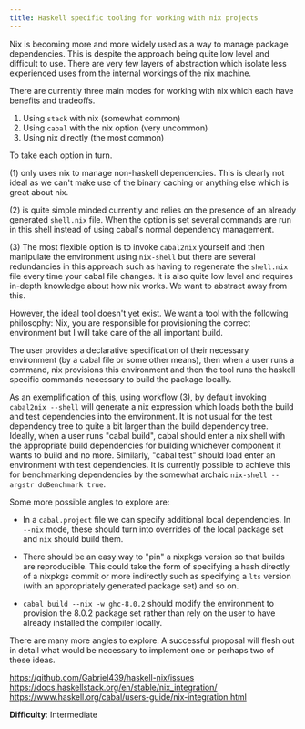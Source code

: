 ```yaml
---
title: Haskell specific tooling for working with nix projects
---
```


Nix is becoming more and more widely used as a way to manage package dependencies.
This is despite the approach being quite low level and difficult to use. There
are very few layers of abstraction which isolate less experienced uses from the
internal workings of the nix machine.

There are currently three main modes for working with nix which each have benefits and tradeoffs.

1. Using `stack` with nix (somewhat common)
2. Using `cabal` with the nix option (very uncommon)
3. Using nix directly (the most common)

To take each option in turn.

(1) only uses nix to manage non-haskell dependencies. This is clearly not ideal
as we can't make use of the binary caching or anything else which is great about nix.

(2) is quite simple minded currently and relies on the presence of an
already generated `shell.nix` file. When the option is set several commands are run in this shell
instead of using cabal's normal dependency management.

(3) The most flexible option is to invoke `cabal2nix` yourself and then manipulate the
environment using `nix-shell` but there are several redundancies in this approach
such as having to regenerate the `shell.nix` file every time your cabal file changes.
It is also quite low level and requires in-depth knowledge about how nix works. We
want to abstract away from this.

However, the ideal tool doesn't yet exist. We want a tool with the following philosophy:
Nix, you are responsible for provisioning the correct environment but I will take
care of the all important build.

The user provides a declarative specification of their necessary environment (by a cabal file
or some other means), then when a user runs a command, nix provisions this
environment and then the tool runs the haskell specific commands necessary to
build the package locally.

As an exemplification of this, using workflow (3), by default invoking `cabal2nix --shell`
will generate a nix expression which loads both the build and test dependencies into the
environment. It is not usual for the test dependency tree to quite a bit larger than the
build dependency tree. Ideally, when a user runs "cabal build", cabal should enter
a nix shell with the appropriate build dependencies for building whichever component
it wants to build and no more. Similarly, "cabal test" should load enter an
environment with test dependencies. It is currently possible to achieve this
for benchmarking dependencies by the somewhat archaic `nix-shell --argstr doBenchmark true`.


Some more possible angles to explore are:

* In a `cabal.project` file we can specify additional local dependencies.
In `--nix` mode, these should turn into overrides of the local package set and `nix` should
build them.

* There should be an easy way to "pin" a nixpkgs version so that builds are reproducible.
This could take the form of specifying a hash directly of a nixpkgs commit or more indirectly
such as specifying a `lts` version (with an appropriately generated package set) and so on.

* `cabal build --nix -w ghc-8.0.2` should modify the environment to provision the
  8.0.2 package set rather than rely on the user to have already installed the
  compiler locally.

There are many more angles to explore. A successful proposal will flesh out in
detail what would be necessary to implement one or perhaps two of these ideas.

https://github.com/Gabriel439/haskell-nix/issues
https://docs.haskellstack.org/en/stable/nix_integration/
https://www.haskell.org/cabal/users-guide/nix-integration.html

**Difficulty**: Intermediate
